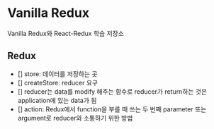 # Vanilla Redux

Vanilla Redux와 React-Redux 학습 저장소


## Redux

- [] store: 데이터를 저장하는 곳
- [] createStore: reducer 요구
- [] reducer는 data를 modify 해주는 함수로 reducer가 return하는 것은 application에 있는 data가 됨
- [] action: Redux에서 function을 부를 때 쓰는 두 번째 parameter 또는 argument로 reducer와 소통하기 위한 방법